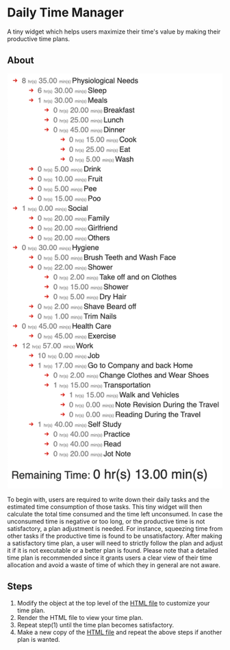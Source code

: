 # Daily Time Manager

A tiny widget which helps users maximize their time's value by making their productive time plans.

## About

![Sample image][sample-img]

To begin with, users are required to write down their daily tasks and the estimated time consumption of those tasks. This tiny widget will then calculate the total time consumed and the time left unconsumed. In case the unconsumed time is negative or too long, or the productive time is not satisfactory, a plan adjustment is needed. For instance, squeezing time from other tasks if the productive time is found to be unsatisfactory. After making a satisfactory time plan, a user will need to strictly follow the plan and adjust it if it is not executable or a better plan is found. Please note that a detailed time plan is recommended since it grants users a clear view of their time allocation and avoid a waste of time of which they in general are not aware. 


## Steps
1. Modify the object at the top level of the [HTML file][working-day-sample] to customize your time plan. 
2. Render the HTML file to view your time plan.
3. Repeat step(1) until the time plan becomes satisfactory.
4. Make a new copy of the [HTML file][working-day-sample] and repeat the above steps if another plan is wanted.


[working-day-sample]: samples/workingDays.html
[sample-img]: docs/v0.0.0/screenshot.png
